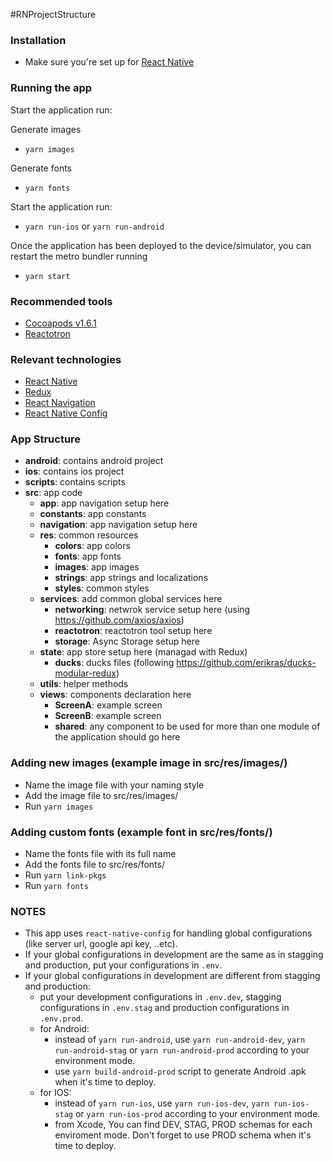 #RNProjectStructure

### Installation

- Make sure you're set up for [React Native](https://facebook.github.io/react-native/docs/getting-started.html#content)

### Running the app

Start the application run:

Generate images

- `yarn images`

Generate fonts

- `yarn fonts`

Start the application run:

- `yarn run-ios` or `yarn run-android`

Once the application has been deployed to the device/simulator, you can restart the metro bundler running

- `yarn start`

### Recommended tools

- [Cocoapods v1.6.1](https://github.com/CocoaPods/CocoaPods)
- [Reactotron](https://github.com/infinitered/reactotron)

### Relevant technologies

- [React Native](https://facebook.github.io/react-native/docs/getting-started)
- [Redux](https://github.com/reduxjs/redux)
- [React Navigation](https://github.com/react-navigation/react-navigation)
- [React Native Config](https://github.com/luggit/react-native-config)

### App Structure

- **android**: contains android project
- **ios**: contains ios project
- **scripts**: contains scripts
- **src**: app code
  - **app**: app navigation setup here
  - **constants**: app constants
  - **navigation**: app navigation setup here
  - **res**: common resources
    - **colors**: app colors
    - **fonts**: app fonts
    - **images**: app images
    - **strings**: app strings and localizations
    - **styles**: common styles
  - **services**: add common global services here
    - **networking**: netwrok service setup here (using https://github.com/axios/axios)
    - **reactotron**: reactotron tool setup here
    - **storage**: Async Storage setup here
  - **state**: app store setup here (managad with Redux)
    - **ducks**: ducks files (following https://github.com/erikras/ducks-modular-redux)
  - **utils**: helper methods
  - **views**: components declaration here
    - **ScreenA**: example screen
    - **ScreenB**: example screen
    - **shared**: any component to be used for more than one module of the application should go here

### Adding new images (example image in src/res/images/)

- Name the image file with your naming style
- Add the image file to src/res/images/
- Run `yarn images`

### Adding custom fonts (example font in src/res/fonts/)

- Name the fonts file with its full name
- Add the fonts file to src/res/fonts/
- Run `yarn link-pkgs`
- Run `yarn fonts`

### NOTES

- This app uses `react-native-config` for handling global configurations (like server url, google api key, ..etc).
- If your global configurations in development are the same as in stagging and production, put your configurations in `.env`.
- If your global configurations in development are different from stagging and production:
  - put your development configurations in `.env.dev`, stagging configurations in `.env.stag` and production configurations in `.env.prod`.
  - for Android:
    - instead of `yarn run-android`, use `yarn run-android-dev`, `yarn run-android-stag` or `yarn run-android-prod` according to your environment mode.
    - use `yarn build-android-prod` script to generate Android .apk when it's time to deploy.
  - for IOS:
    - instead of `yarn run-ios`, use `yarn run-ios-dev`, `yarn run-ios-stag` or `yarn run-ios-prod` according to your environment mode.
    - from Xcode, You can find DEV, STAG, PROD schemas for each enviroment mode. Don't forget to use PROD schema when it's time to deploy.
